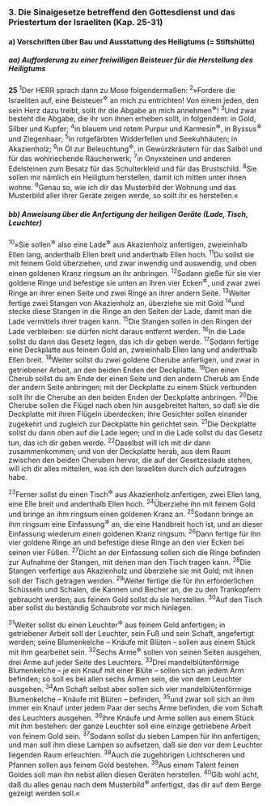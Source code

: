 ### 3. Die Sinaigesetze betreffend den Gottesdienst und das Priestertum der Israeliten (Kap. 25-31)

#### a) Vorschriften über Bau und Ausstattung des Heiligtums (= Stiftshütte)

##### aa) Aufforderung zu einer freiwilligen Beisteuer für die Herstellung des Heiligtums

__25__
<sup>1</sup>Der HERR sprach dann zu Mose folgendermaßen:
<sup>2</sup>»Fordere die Israeliten auf, eine Beisteuer<sup title="oder: Abgabe">&#x2732;</sup> an mich zu entrichten! Von einem jeden, den sein Herz dazu treibt, sollt ihr die Abgabe an mich annehmen<sup title="oder: erheben">&#x2732;</sup>!
<sup>3</sup>Und zwar besteht die Abgabe, die ihr von ihnen erheben sollt, in folgendem: in Gold, Silber und Kupfer;
<sup>4</sup>in blauem und rotem Purpur und Karmesin<sup title="d.h. karmesinfarbenen Garnen oder Stoffen">&#x2732;</sup>, in Byssus<sup title="1.Mose 41,42">&#x2732;</sup> und Ziegenhaar;
<sup>5</sup>in rotgefärbten Widderfellen und Seekuhhäuten; in Akazienholz;
<sup>6</sup>in Öl zur Beleuchtung<sup title="oder: für den Leuchter">&#x2732;</sup>, in Gewürzkräutern für das Salböl und für das wohlriechende Räucherwerk;
<sup>7</sup>in Onyxsteinen und anderen Edelsteinen zum Besatz für das Schulterkleid und für das Brustschild.
<sup>8</sup>Sie sollen mir nämlich ein Heiligtum herstellen, damit ich mitten unter ihnen wohne.
<sup>9</sup>Genau so, wie ich dir das Musterbild der Wohnung und das Musterbild aller ihrer Geräte zeigen werde, so sollt ihr es herstellen.«

##### bb) Anweisung über die Anfertigung der heiligen Geräte (Lade, Tisch, Leuchter)

<sup>10</sup>»Sie sollen<sup title="oder: Du sollst">&#x2732;</sup> also eine Lade<sup title="vgl. 37,1-9">&#x2732;</sup> aus Akazienholz anfertigen, zweieinhalb Ellen lang, anderthalb Ellen breit und anderthalb Ellen hoch.
<sup>11</sup>Du sollst sie mit feinem Gold überziehen, und zwar inwendig und auswendig, und oben einen goldenen Kranz ringsum an ihr anbringen.
<sup>12</sup>Sodann gieße für sie vier goldene Ringe und befestige sie unten an ihren vier Ecken<sup title="oder: Füßen">&#x2732;</sup>, und zwar zwei Ringe an ihrer einen Seite und zwei Ringe an ihrer andern Seite.
<sup>13</sup>Weiter fertige zwei Stangen von Akazienholz an, überziehe sie mit Gold
<sup>14</sup>und stecke diese Stangen in die Ringe an den Seiten der Lade, damit man die Lade vermittels ihrer tragen kann.
<sup>15</sup>Die Stangen sollen in den Ringen der Lade verbleiben: sie dürfen nicht daraus entfernt werden.
<sup>16</sup>In die Lade sollst du dann das Gesetz legen, das ich dir geben werde.
<sup>17</sup>Sodann fertige eine Deckplatte aus feinem Gold an, zweieinhalb Ellen lang und anderthalb Ellen breit.
<sup>18</sup>Weiter sollst du zwei goldene Cherube anfertigen, und zwar in getriebener Arbeit, an den beiden Enden der Deckplatte.
<sup>19</sup>Den einen Cherub sollst du am Ende der einen Seite und den andern Cherub am Ende der andern Seite anbringen; mit der Deckplatte zu einem Stück verbunden sollt ihr die Cherube an den beiden Enden der Deckplatte anbringen.
<sup>20</sup>Die Cherube sollen die Flügel nach oben hin ausgebreitet halten, so daß sie die Deckplatte mit ihren Flügeln überdecken; ihre Gesichter sollen einander zugekehrt und zugleich zur Deckplatte hin gerichtet sein.
<sup>21</sup>Die Deckplatte sollst du dann oben auf die Lade legen; und in die Lade sollst du das Gesetz tun, das ich dir geben werde.
<sup>22</sup>Daselbst will ich mit dir dann zusammenkommen; und von der Deckplatte herab, aus dem Raum zwischen den beiden Cheruben hervor, die auf der Gesetzeslade stehen, will ich dir alles mitteilen, was ich den Israeliten durch dich aufzutragen habe.

<sup>23</sup>Ferner sollst du einen Tisch<sup title="vgl. 37,10-16">&#x2732;</sup> aus Akazienholz anfertigen, zwei Ellen lang, eine Elle breit und anderthalb Ellen hoch.
<sup>24</sup>Überziehe ihn mit feinem Gold und bringe an ihm ringsum einen goldenen Kranz an.
<sup>25</sup>Sodann bringe an ihm ringsum eine Einfassung<sup title="oder: Leiste">&#x2732;</sup> an, die eine Handbreit hoch ist, und an dieser Einfassung wiederum einen goldenen Kranz ringsum.
<sup>26</sup>Dann fertige für ihn vier goldene Ringe an und befestige diese Ringe an den vier Ecken bei seinen vier Füßen.
<sup>27</sup>Dicht an der Einfassung sollen sich die Ringe befinden zur Aufnahme der Stangen, mit denen man den Tisch tragen kann.
<sup>28</sup>Die Stangen verfertige aus Akazienholz und überziehe sie mit Gold; mit ihnen soll der Tisch getragen werden.
<sup>29</sup>Weiter fertige die für ihn erforderlichen Schüsseln und Schalen, die Kannen und Becher an, die zu den Trankopfern gebraucht werden; aus feinem Gold sollst du sie herstellen.
<sup>30</sup>Auf den Tisch aber sollst du beständig Schaubrote vor mich hinlegen.

<sup>31</sup>Weiter sollst du einen Leuchter<sup title="vgl. 37,17-24">&#x2732;</sup> aus feinem Gold anfertigen; in getriebener Arbeit soll der Leuchter, sein Fuß und sein Schaft, angefertigt werden; seine Blumenkelche – Knäufe mit Blüten – sollen aus einem Stück mit ihm gearbeitet sein.
<sup>32</sup>Sechs Arme<sup title="oder: Röhren">&#x2732;</sup> sollen von seinen Seiten ausgehen, drei Arme auf jeder Seite des Leuchters.
<sup>33</sup>Drei mandelblütenförmige Blumenkelche – je ein Knauf mit einer Blüte – sollen sich an jedem Arm befinden; so soll es bei allen sechs Armen sein, die von dem Leuchter ausgehen.
<sup>34</sup>Am Schaft selbst aber sollen sich vier mandelblütenförmige Blumenkelche – Knäufe mit Blüten – befinden,
<sup>35</sup>und zwar soll sich an ihm immer ein Knauf unter jedem Paar der sechs Arme befinden, die vom Schaft des Leuchters ausgehen.
<sup>36</sup>Ihre Knäufe und Arme sollen aus einem Stück mit ihm bestehen: der ganze Leuchter soll eine einzige getriebene Arbeit von feinem Gold sein.
<sup>37</sup>Sodann sollst du sieben Lampen für ihn anfertigen; und man soll ihm diese Lampen so aufsetzen, daß sie den vor dem Leuchter liegenden Raum erleuchten.
<sup>38</sup>Auch die zugehörigen Lichtscheren und Pfannen sollen aus feinem Gold bestehen.
<sup>39</sup>Aus einem Talent feinen Goldes soll man ihn nebst allen diesen Geräten herstellen.
<sup>40</sup>Gib wohl acht, daß du alles genau nach dem Musterbild<sup title="= Modell">&#x2732;</sup> anfertigst, das dir auf dem Berge gezeigt werden soll.«
